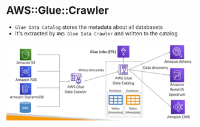 # AWS::Glue::Crawler

- `Glue Data Catalog` stores the metadata about all databasets
- It's extracted by `AWS Glue Data Crawler` and written to the catalog

![Glue Data Catalog](../../../images/glue-data-catalog.png)
